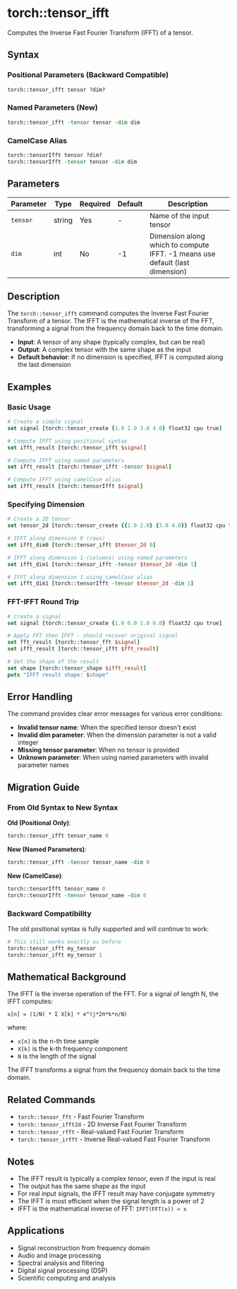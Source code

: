 # torch::tensor_ifft

Computes the Inverse Fast Fourier Transform (IFFT) of a tensor.

## Syntax

### Positional Parameters (Backward Compatible)
```tcl
torch::tensor_ifft tensor ?dim?
```

### Named Parameters (New)
```tcl
torch::tensor_ifft -tensor tensor -dim dim
```

### CamelCase Alias
```tcl
torch::tensorIfft tensor ?dim?
torch::tensorIfft -tensor tensor -dim dim
```

## Parameters

| Parameter | Type | Required | Default | Description |
|-----------|------|----------|---------|-------------|
| `tensor` | string | Yes | - | Name of the input tensor |
| `dim` | int | No | -1 | Dimension along which to compute IFFT. -1 means use default (last dimension) |

## Description

The `torch::tensor_ifft` command computes the Inverse Fast Fourier Transform of a tensor. The IFFT is the mathematical inverse of the FFT, transforming a signal from the frequency domain back to the time domain.

- **Input**: A tensor of any shape (typically complex, but can be real)
- **Output**: A complex tensor with the same shape as the input
- **Default behavior**: If no dimension is specified, IFFT is computed along the last dimension

## Examples

### Basic Usage

```tcl
# Create a simple signal
set signal [torch::tensor_create {1.0 2.0 3.0 4.0} float32 cpu true]

# Compute IFFT using positional syntax
set ifft_result [torch::tensor_ifft $signal]

# Compute IFFT using named parameters
set ifft_result [torch::tensor_ifft -tensor $signal]

# Compute IFFT using camelCase alias
set ifft_result [torch::tensorIfft $signal]
```

### Specifying Dimension

```tcl
# Create a 2D tensor
set tensor_2d [torch::tensor_create {{1.0 2.0} {3.0 4.0}} float32 cpu true]

# IFFT along dimension 0 (rows)
set ifft_dim0 [torch::tensor_ifft $tensor_2d 0]

# IFFT along dimension 1 (columns) using named parameters
set ifft_dim1 [torch::tensor_ifft -tensor $tensor_2d -dim 1]

# IFFT along dimension 1 using camelCase alias
set ifft_dim1 [torch::tensorIfft -tensor $tensor_2d -dim 1]
```

### FFT-IFFT Round Trip

```tcl
# Create a signal
set signal [torch::tensor_create {1.0 0.0 1.0 0.0} float32 cpu true]

# Apply FFT then IFFT - should recover original signal
set fft_result [torch::tensor_fft $signal]
set ifft_result [torch::tensor_ifft $fft_result]

# Get the shape of the result
set shape [torch::tensor_shape $ifft_result]
puts "IFFT result shape: $shape"
```

## Error Handling

The command provides clear error messages for various error conditions:

- **Invalid tensor name**: When the specified tensor doesn't exist
- **Invalid dim parameter**: When the dimension parameter is not a valid integer
- **Missing tensor parameter**: When no tensor is provided
- **Unknown parameter**: When using named parameters with invalid parameter names

## Migration Guide

### From Old Syntax to New Syntax

**Old (Positional Only)**:
```tcl
torch::tensor_ifft tensor_name 0
```

**New (Named Parameters)**:
```tcl
torch::tensor_ifft -tensor tensor_name -dim 0
```

**New (CamelCase)**:
```tcl
torch::tensorIfft tensor_name 0
torch::tensorIfft -tensor tensor_name -dim 0
```

### Backward Compatibility

The old positional syntax is fully supported and will continue to work:

```tcl
# This still works exactly as before
torch::tensor_ifft my_tensor
torch::tensor_ifft my_tensor 1
```

## Mathematical Background

The IFFT is the inverse operation of the FFT. For a signal of length N, the IFFT computes:

```
x[n] = (1/N) * Σ X[k] * e^(j*2π*k*n/N)
```

where:
- `x[n]` is the n-th time sample
- `X[k]` is the k-th frequency component
- `N` is the length of the signal

The IFFT transforms a signal from the frequency domain back to the time domain.

## Related Commands

- `torch::tensor_fft` - Fast Fourier Transform
- `torch::tensor_ifft2d` - 2D Inverse Fast Fourier Transform
- `torch::tensor_rfft` - Real-valued Fast Fourier Transform
- `torch::tensor_irfft` - Inverse Real-valued Fast Fourier Transform

## Notes

- The IFFT result is typically a complex tensor, even if the input is real
- The output has the same shape as the input
- For real input signals, the IFFT result may have conjugate symmetry
- The IFFT is most efficient when the signal length is a power of 2
- IFFT is the mathematical inverse of FFT: `IFFT(FFT(x)) ≈ x`

## Applications

- Signal reconstruction from frequency domain
- Audio and image processing
- Spectral analysis and filtering
- Digital signal processing (DSP)
- Scientific computing and analysis 
